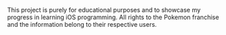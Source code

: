 This project is purely for educational purposes and to showcase my progress in learning iOS programming. All rights to the Pokemon franchise and the information belong to their respective users. 
